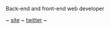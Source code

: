

Back-end and front-end web developer

~ [site](https://jbukuts.com) ~ [twitter](https://twitter.com/jbukuts) ~
